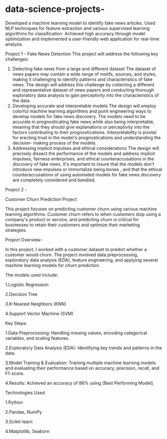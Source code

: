 # data-science-projects-
Developed a machine learning model to identify fake news articles. Used NLP techniques for feature extraction and various supervised learning algorithms for classification. Achieved high accuracy through model optimization and implemented a user-friendly web application for real-time analysis.


Project 1 - Fake News Detection
This project will address the following key challenges:
1. Detecting fake news from a large and different dataset The dataset of news papers
may contain a wide range of motifs, sources, and styles, making it challenging to
identify patterns and characteristics of fake news. The design will address this
challenge by collecting a different and representative dataset of news papers and
conducting thorough exploratory data analysis to gain perceptivity into the
characteristics of the data.
2. Developing accurate and interpretable models The design will employ colorful
machine learning algorithms and point engineering ways to develop models for fake
news discovery. The models need to be accurate in prognosticating fake news while
also being interpretable, meaning that they should give explanations or perceptivity
into the factors contributing to their prognostications. Interpretability is pivotal for
erecting trust in the model's prognostications and understanding the decision- making
process of the models.
3. Addressing implicit impulses and ethical considerations The design will precisely
dissect the performance of the models and address implicit impulses, fairness
enterprises, and ethical counteraccusations in the discovery of fake news. It's
important to insure that the models don't introduce new impulses or immortalize
being bones , and that the ethical counteraccusations of using automated models for
fake news discovery are completely considered and bandied.

Project 2 -

Customer Churn Prediction Project

This project focuses on predicting customer churn using various machine learning algorithms. Customer churn refers to when customers stop using a company's product or service, and predicting churn is critical for businesses to retain their customers and optimize their marketing strategies.

Project Overview-

In this project, I worked with a customer dataset to predict whether a customer would churn. The project involved data preprocessing, exploratory data analysis (EDA), feature engineering, and applying several machine learning models for churn prediction. 

The models used include:

1.Logistic Regression

2.Decision Tree

3.K-Nearest Neighbors (KNN)

4.Support Vector Machine (SVM)

Key Steps:

1.Data Preprocessing: Handling missing values, encoding categorical variables, and scaling features.

2.Exploratory Data Analysis (EDA): Identifying key trends and patterns in the data.

3.Model Training & Evaluation: Training multiple machine learning models and evaluating their performance based on accuracy, precision, recall, and F1-score.

4.Results: Achieved an accuracy of 86% using [Best Performing Model].


Technologies Used

1.Python

2.Pandas, NumPy

3.Scikit-learn

4.Matplotlib, Seaborn




